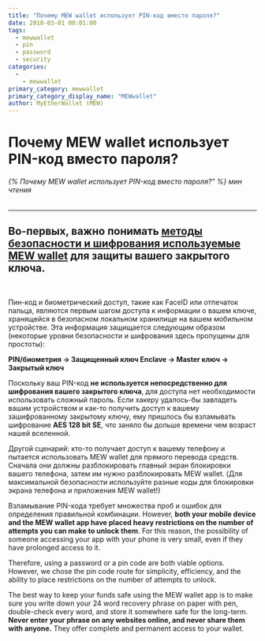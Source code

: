 ```yaml
---
title: "Почему MEW wallet использует PIN-код вместо пароля?"
date: 2018-03-01 00:01:00
tags:
  - mewwallet
  - pin
  - password
  - security
categories:
  - 
    - mewwallet
primary_category: mewwallet
primary_category_display_name: "MEWwallet"
author: MyEtherWallet (MEW)
---
```


# **Почему MEW wallet использует PIN-код вместо пароля?**

###### {% Почему MEW wallet использует PIN-код вместо пароля?" %} мин чтения

* * *

## Во-первых, важно понимать [методы безопасности и шифрования используемые MEW wallet][mws] для защиты вашего закрытого ключа.

<br>

Пин-код и биометрический доступ, такие как FaceID или отпечаток пальца, являются первым шагом доступа к информации о вашем ключе, хранящейся в безопасном локальном хранилище на вашем мобильном устройстве. Эта информация защищается следующим образом (некоторые уровни безопасности и шифрования здесь пропущены для простоты):

**PIN/биометрия -> Защищенный ключ Enclave -> Master ключ -> Закрытый ключ**

Поскольку ваш PIN-код **не используется непосредственно для шифрования вашего закрытого ключа**, для доступа нет необходимости использовать сложный пароль. Если хакеру удалось-бы завладеть вашим устройством и как-то получить доступ к вашему зашифрованному закрытому ключу, ему пришлось бы взламывать шифрование **AES 128 bit SE**, что заняло бы дольше времени чем возраст нашей вселенной.

Другой сценарий: кто-то получает доступ к вашему телефону и пытается использовать MEW wallet для прямого перевода средств. Сначала они должны разблокировать главный экран блокировки вашего телефона, затем им нужно разблокировать MEW wallet. (Для максимальной безопасности используйте разные коды для блокировки экрана телефона и приложения MEW wallet!)

Взламывание PIN-кода требует множества проб и ошибок для определения правильной комбинации. However, **both your mobile device and the MEW wallet app have placed heavy restrictions on the number of attempts you can make to unlock them**. For this reason, the possibility of someone accessing your app with your phone is very small, even if they have prolonged access to it.

Therefore, using a password or a pin code are both viable options. However, we chose the pin code route for simplicity, efficiency, and the ability to place restrictions on the number of attempts to unlock.

The best way to keep your funds safe using the MEW wallet app is to make sure you write down your 24 word recovery phrase on paper with pen, double-check every word, and store it somewhere safe for the long-term. **Never enter your phrase on any websites online, and never share them with anyone.** They offer complete and permanent access to your wallet.

[mws]: /@@@@@@/mewwallet/mewwallet-security/
